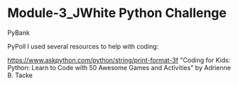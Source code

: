 # Module-3_JWhite Python Challenge

PyBank

PyPoll
I used several resources to help with coding:

https://www.askpython.com/python/string/print-format-3f
"Coding for Kids: Python: Learn to Code with 50 Awesome Games and Activities" by Adrienne B. Tacke
